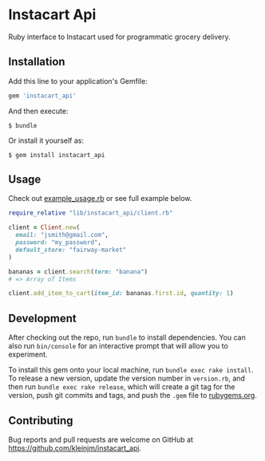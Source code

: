 # Instacart Api

Ruby interface to Instacart used for programmatic grocery delivery.

## Installation

Add this line to your application's Gemfile:

```ruby
gem 'instacart_api'
```

And then execute:

    $ bundle

Or install it yourself as:

    $ gem install instacart_api

## Usage

Check out [example_usage.rb](https://github.com/kleinjm/instacart_api/blob/master/example_usage.rb) or see full example below.

```rb
require_relative "lib/instacart_api/client.rb"

client = Client.new(
  email: "jsmith@gmail.com",
  password: "my_password",
  default_store: "fairway-market"
)

bananas = client.search(term: "banana")
# => Array of Items

client.add_item_to_cart(item_id: bananas.first.id, quantity: 1)
```

## Development

After checking out the repo, run `bundle` to install dependencies. You can also run `bin/console` for an interactive prompt that will allow you to experiment.

To install this gem onto your local machine, run `bundle exec rake install`. To release a new version, update the version number in `version.rb`, and then run `bundle exec rake release`, which will create a git tag for the version, push git commits and tags, and push the `.gem` file to [rubygems.org](https://rubygems.org).

## Contributing

Bug reports and pull requests are welcome on GitHub at https://github.com/kleinjm/instacart_api.
